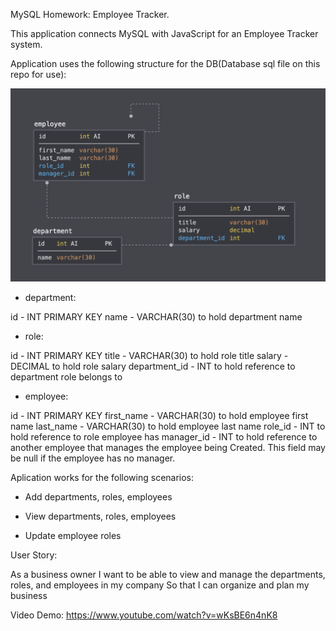 MySQL Homework: Employee Tracker.

This application connects MySQL with JavaScript for an Employee Tracker system.

Application uses the following structure for the DB(Database sql file on this repo for use):

![Screenshot Index](./schema.png)

- department:

id - INT PRIMARY KEY
name - VARCHAR(30) to hold department name

- role:

id - INT PRIMARY KEY
title - VARCHAR(30) to hold role title
salary - DECIMAL to hold role salary
department_id - INT to hold reference to department role belongs to

- employee:

id - INT PRIMARY KEY
first_name - VARCHAR(30) to hold employee first name
last_name - VARCHAR(30) to hold employee last name
role_id - INT to hold reference to role employee has
manager_id - INT to hold reference to another employee that manages the employee being Created. This field may be null if the employee has no manager.

Aplication works for the following scenarios:

- Add departments, roles, employees

- View departments, roles, employees

- Update employee roles

User Story:

As a business owner
I want to be able to view and manage the departments, roles, and employees in my company
So that I can organize and plan my business

Video Demo:
https://www.youtube.com/watch?v=wKsBE6n4nK8
